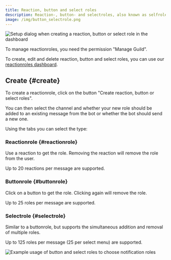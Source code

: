 ```yaml
---
title: Reaction, button and select roles
description: Reaction-, button- and selectroles, also known as selfroles, allow users to pick the configured roles they want to have themselve.
image: /img/button_selectrole.png
---
```


![Setup dialog when creating a reaction, button or select role in the dashboard](/img/de_add_reactionrole.png)

To manage reactionroles, you need the permission "Manage Guild".

To create, edit and delete reaction, button and select roles, you can use our [reactionroles dashboard](https://tomatenkuchen.com/dashboard/reactionroles).

## Create {#create}

To create a reactionrole, click on the button "Create reaction, button or select roles".

You can then select the channel and whether your new role should be added to an existing message from the bot or whether the bot should send a new one.

Using the tabs you can select the type:

### Reactionrole {#reactionrole}

Use a reaction to get the role. Removing the reaction will remove the role from the user.

Up to 20 reactions per message are supported.

### Buttonrole {#buttonrole}

Click on a button to get the role. Clicking again will remove the role.

Up to 25 roles per message are supported.

### Selectrole {#selectrole}

Similar to a buttonrole, but supports the simultaneous addition and removal of multiple roles.

Up to 125 roles per message (25 per select menu) are supported.

![Example usage of button and select roles to choose notification roles](/img/button_selectrole.png)
